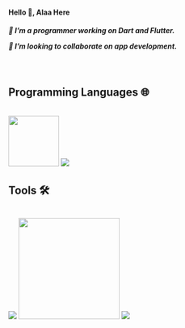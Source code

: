
<h4> Hello 👋, Alaa Here <h4>

  <h5>
 🔭 I’m a programmer working on Dart and Flutter.
    
 👯 I’m looking to collaborate on app development.
</h5>
<br/>
<h2> Programming Languages 🌐 </h2>
<br/>
<img src="https://user-images.githubusercontent.com/122216335/224574237-9c4e6435-3424-4025-9f1d-7c02b77e2969.svg" width="100">      
<img src="https://user-images.githubusercontent.com/122216335/224575990-4ec37b3f-e484-4cb1-95f6-a32562ebc614.png" > 



<h2>Tools 🛠️ </h2>
<br/>
<img src="https://user-images.githubusercontent.com/122216335/224574330-33799814-7ecb-496d-8821-759dfffe02bc.png">    
<img src="https://user-images.githubusercontent.com/122216335/224575043-cd2d9445-2c00-4803-b6fb-614135408ec8.svg" width="200" >    
<img src="https://user-images.githubusercontent.com/122216335/224574437-3e280f2f-064c-4cee-ba4e-806c6028e11f.png" >


